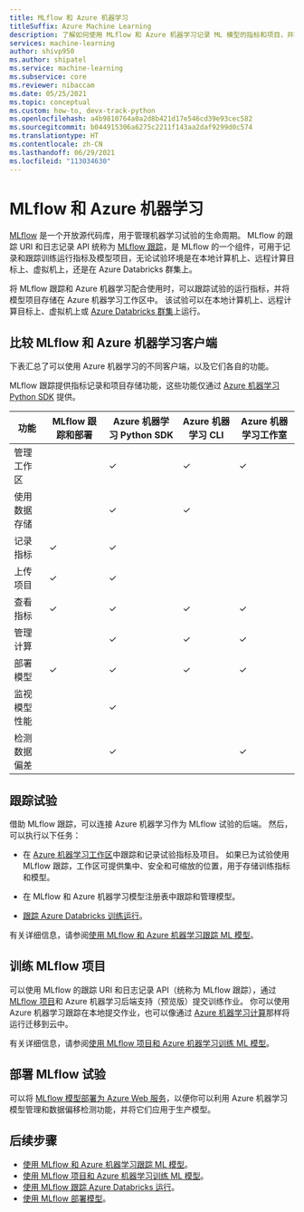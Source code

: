 ```yaml
---
title: MLflow 和 Azure 机器学习
titleSuffix: Azure Machine Learning
description: 了解如何使用 MLflow 和 Azure 机器学习记录 ML 模型的指标和项目，并将 ML 模型部署为 Web 服务。
services: machine-learning
author: shivp950
ms.author: shipatel
ms.service: machine-learning
ms.subservice: core
ms.reviewer: nibaccam
ms.date: 05/25/2021
ms.topic: conceptual
ms.custom: how-to, devx-track-python
ms.openlocfilehash: a4b9810764a0a2d8b421d17e546cd39e93cec582
ms.sourcegitcommit: b044915306a6275c2211f143aa2daf9299d0c574
ms.translationtype: HT
ms.contentlocale: zh-CN
ms.lasthandoff: 06/29/2021
ms.locfileid: "113034630"
---
```

# <a name="mlflow-and-azure-machine-learning"></a>MLflow 和 Azure 机器学习

[MLflow](https://www.mlflow.org) 是一个开放源代码库，用于管理机器学习试验的生命周期。  MLflow 的跟踪 URI 和日志记录 API 统称为 [MLflow 跟踪](https://mlflow.org/docs/latest/quickstart.html#using-the-tracking-api)，是 MLflow 的一个组件，可用于记录和跟踪训练运行指标及模型项目，无论试验环境是在本地计算机上、远程计算目标上、虚拟机上，还是在 Azure Databricks 群集上。 

将 MLflow 跟踪和 Azure 机器学习配合使用时，可以跟踪试验的运行指标，并将模型项目存储在 Azure 机器学习工作区中。 该试验可以在本地计算机上、远程计算目标上、虚拟机上或 [Azure Databricks 群集](how-to-use-mlflow-azure-databricks.md)上运行。 

## <a name="compare-mlflow-and-azure-machine-learning-clients"></a>比较 MLflow 和 Azure 机器学习客户端

 下表汇总了可以使用 Azure 机器学习的不同客户端，以及它们各自的功能。

 MLflow 跟踪提供指标记录和项目存储功能，这些功能仅通过 [Azure 机器学习 Python SDK](/python/api/overview/azure/ml/intro) 提供。

| 功能 | MLflow 跟踪和部署 | Azure 机器学习 Python SDK |  Azure 机器学习 CLI | Azure 机器学习工作室|
|---|---|---|---|---|
| 管理工作区 |   | ✓ | ✓ | ✓ |
| 使用数据存储  |   | ✓ | ✓ | |
| 记录指标      | ✓ | ✓ |   | |
| 上传项目 | ✓ | ✓ |   | |
| 查看指标     | ✓ | ✓ | ✓ | ✓ |
| 管理计算   |   | ✓ | ✓ | ✓ |
| 部署模型    | ✓ | ✓ | ✓ | ✓ |
|监视模型性能||✓|  |   |
| 检测数据偏差 |   | ✓ |   | ✓ |


## <a name="track-experiments"></a>跟踪试验

借助 MLflow 跟踪，可以连接 Azure 机器学习作为 MLflow 试验的后端。 然后，可以执行以下任务：

+ 在 [Azure 机器学习工作区](./concept-azure-machine-learning-architecture.md#workspace)中跟踪和记录试验指标及项目。 如果已为试验使用 MLflow 跟踪，工作区可提供集中、安全和可缩放的位置，用于存储训练指标和模型。 

+ 在 MLflow 和 Azure 机器学习模型注册表中跟踪和管理模型。

+ [跟踪 Azure Databricks 训练运行](how-to-use-mlflow-azure-databricks.md)。

有关详细信息，请参阅[使用 MLflow 和 Azure 机器学习跟踪 ML 模型](how-to-use-mlflow.md)。 

## <a name="train-mlflow-projects"></a>训练 MLflow 项目

可以使用 MLflow 的跟踪 URI 和日志记录 API（统称为 MLflow 跟踪），通过 [MLflow 项目](https://www.mlflow.org/docs/latest/projects.html)和 Azure 机器学习后端支持（预览版）提交训练作业。 你可以使用 Azure 机器学习跟踪在本地提交作业，也可以像通过 [Azure 机器学习计算](./how-to-create-attach-compute-cluster.md)那样将运行迁移到云中。

有关详细信息，请参阅[使用 MLflow 项目和 Azure 机器学习训练 ML 模型](how-to-train-mlflow-projects.md)。


## <a name="deploy-mlflow-experiments"></a>部署 MLflow 试验

可以将 [MLflow 模型部署为 Azure Web 服务](how-to-deploy-mlflow-models.md)，以便你可以利用 Azure 机器学习模型管理和数据偏移检测功能，并将它们应用于生产模型。

## <a name="next-steps"></a>后续步骤
* [使用 MLflow 和 Azure 机器学习跟踪 ML 模型](how-to-use-mlflow.md)。 
* [使用 MLflow 项目和 Azure 机器学习训练 ML 模型](how-to-train-mlflow-projects.md)。
* [使用 MLflow 跟踪 Azure Databricks 运行](how-to-use-mlflow-azure-databricks.md)。
* [使用 MLflow 部署模型](how-to-deploy-mlflow-models.md)。


